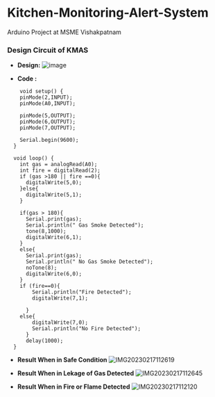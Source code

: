 # Kitchen-Monitoring-Alert-System
Arduino Project at MSME Vishakpatnam

### Design Circuit of KMAS
- **Design:**
  ![image](https://user-images.githubusercontent.com/74300223/222870413-2f9a3c87-039d-4ea3-866b-90a212e6f16e.png)


- **Code :**
```
    void setup() {
    pinMode(2,INPUT);
    pinMode(A0,INPUT);
    
    pinMode(5,OUTPUT);
    pinMode(6,OUTPUT);
    pinMode(7,OUTPUT);
    
    Serial.begin(9600);
  }

  void loop() {
    int gas = analogRead(A0);
    int fire = digitalRead(2);
    if (gas >180 || fire ==0){
      digitalWrite(5,0);
    }else{
      digitalWrite(5,1);
    }
     
    if(gas > 180){
      Serial.print(gas);
      Serial.println(" Gas Smoke Detected");
      tone(8,1000);
      digitalWrite(6,1);
    }
    else{
      Serial.print(gas);
      Serial.println(" No Gas Smoke Detected");
      noTone(8);
      digitalWrite(6,0);
    }
    if (fire==0){
        Serial.println("Fire Detected");
        digitalWrite(7,1);
   
      }
    else{
        digitalWrite(7,0);
        Serial.println("No Fire Detected");
      }  
      delay(1000);
  }
```

- **Result When in Safe Condition**
  ![IMG20230217112619](https://user-images.githubusercontent.com/74300223/222869100-f10813eb-aa9d-4a45-a2c9-7a7e38eac591.jpg)

- **Result When in Lekage of Gas Detected**
  ![IMG20230217112645](https://user-images.githubusercontent.com/74300223/222869141-e77b1740-d550-4a87-ac6a-46ecf66f8df3.jpg)

- **Result When in Fire or Flame Detected**
  ![IMG20230217112120](https://user-images.githubusercontent.com/74300223/222869181-89787124-6473-4d0d-92eb-70e27203218a.jpg)
